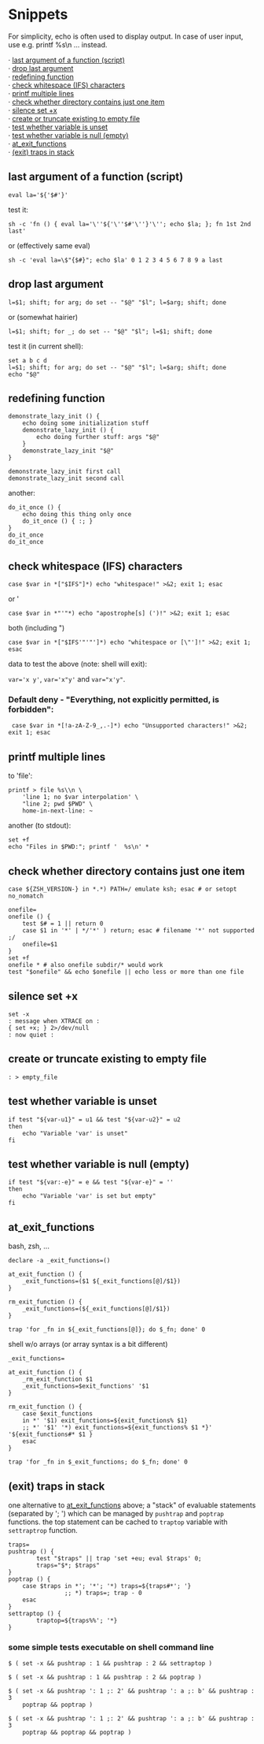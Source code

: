 
Snippets
========

For simplicity, echo is often used to display output. In case of
user input, use e.g. printf %s\\n ... instead.

· [last argument of a function (script)](#last-argument-of-a-function-script)\
· [drop last argument](#drop-last-argument)\
· [redefining function](#redefining-function)\
· [check whitespace (IFS) characters](#check-whitespace-IFS-characters)\
· [printf multiple lines](#printf-multiple-lines)\
· [check whether directory contains just one item](#check-whether-directory-contains-just-one-item)\
· [silence set +x](#silence-set-x)\
· [create or truncate existing to empty file](#create-or-truncate-existing-to-empty-file)\
· [test whether variable is unset](#test-whether-variable-is-unset)\
· [test whether variable is null (empty)](#test-whether-variable-is-null-empty)\
· [at_exit_functions](#at_exit_functions)\
· [(exit) traps in stack](#-exit-traps-in-stack)


last argument of a function (script)
------------------------------------

    eval la='${'$#'}'

test it:

    sh -c 'fn () { eval la='\''${'\''$#'\''}'\''; echo $la; }; fn 1st 2nd last'

or (effectively same eval)

    sh -c 'eval la=\$"{$#}"; echo $la' 0 1 2 3 4 5 6 7 8 9 a last


drop last argument
------------------

    l=$1; shift; for arg; do set -- "$@" "$l"; l=$arg; shift; done

or (somewhat hairier)

    l=$1; shift; for _; do set -- "$@" "$l"; l=$1; shift; done

test it (in current shell):

    set a b c d
    l=$1; shift; for arg; do set -- "$@" "$l"; l=$arg; shift; done
    echo "$@"


redefining function
-------------------

    demonstrate_lazy_init () {
        echo doing some initialization stuff
        demonstrate_lazy_init () {
            echo doing further stuff: args "$@"
        }
        demonstrate_lazy_init "$@"
    }

    demonstrate_lazy_init first call
    demonstrate_lazy_init second call

another:

    do_it_once () {
        echo doing this thing only once
        do_it_once () { :; }
    }
    do_it_once
    do_it_once


check whitespace (IFS) characters
---------------------------------

    case $var in *["$IFS"]*) echo "whitespace!" >&2; exit 1; esac

or '

    case $var in *"'"*) echo "apostrophe[s] (')!" >&2; exit 1; esac

both (including ")

    case $var in *["$IFS'"'"']*) echo "whitespace or [\"']!" >&2; exit 1; esac

data to test the above (note: shell will exit):

`var='x y'`, `var='x"y'` and `var="x'y"`. <!-- " -->

### Default deny - "Everything, not explicitly permitted, is forbidden":

     case $var in *[!a-zA-Z-9_,.-]*) echo "Unsupported characters!" >&2; exit 1; esac


printf multiple lines
---------------------

to 'file':

    printf > file %s\\n \
        'line 1; no $var interpolation' \
        "line 2; pwd $PWD" \
        home-in-next-line: ~

another (to stdout):

    set +f
    echo "Files in $PWD:"; printf '  %s\n' *


check whether directory contains just one item
----------------------------------------------

    case ${ZSH_VERSION-} in *.*) PATH=/ emulate ksh; esac # or setopt no_nomatch

    onefile=
    onefile () {
        test $# = 1 || return 0
        case $1 in '*' | */'*' ) return; esac # filename '*' not supported ;/
        onefile=$1
    }
    set +f
    onefile * # also onefile subdir/* would work
    test "$onefile" && echo $onefile || echo less or more than one file


silence set +x
--------------

    set -x
    : message when XTRACE on :
    { set +x; } 2>/dev/null
    : now quiet :


create or truncate existing to empty file
-----------------------------------------

    : > empty_file


test whether variable is unset
------------------------------

    if test "${var-u1}" = u1 && test "${var-u2}" = u2
    then
        echo "Variable 'var' is unset"
    fi


test whether variable is null (empty)
-------------------------------------

    if test "${var:-e}" = e && test "${var-e}" = ''
    then
        echo "Variable 'var' is set but empty"
    fi


at_exit_functions
-----------------

bash, zsh, ...

    declare -a _exit_functions=()

    at_exit_function () {
        _exit_functions=($1 ${_exit_functions[@]/$1})
    }

    rm_exit_function () {
        _exit_functions=(${_exit_functions[@]/$1})
    }

    trap 'for _fn in ${_exit_functions[@]}; do $_fn; done' 0

shell w/o arrays (or array syntax is a bit different)

    _exit_functions=

    at_exit_function () {
        _rm_exit_function $1
        _exit_functions=$exit_functions' '$1
    }

    rm_exit_function () {
        case $exit_functions
        in *' '$1) exit_functions=${exit_functions% $1}
        ;; *' '$1' '*) exit_functions=${exit_functions% $1 *}' '${exit_functions#* $1 }
        esac
    }

    trap 'for _fn in $_exit_functions; do $_fn; done' 0


(exit) traps in stack
---------------------

one alternative to [at_exit_functions](#at_exit_functions) above; a "stack"
of evaluable statements (separated by '; ') which can be managed by `pushtrap`
and `poptrap` functions. the top statement can be cached to `traptop` variable
with `settraptrop` function.

    traps=
    pushtrap () {
            test "$traps" || trap 'set +eu; eval $traps' 0;
            traps="$*; $traps"
    }
    poptrap () {
        case $traps in *'; '*'; '*) traps=${traps#*'; '}
                    ;; *) traps=; trap - 0
        esac
    }
    settraptop () {
            traptop=${traps%%'; '*}
    }

### some simple tests executable on shell command line

    $ ( set -x && pushtrap : 1 && pushtrap : 2 && settraptop )

    $ ( set -x && pushtrap : 1 && pushtrap : 2 && poptrap )

    $ ( set -x && pushtrap ': 1 ;: 2' && pushtrap ': a ;: b' && pushtrap : 3
        poptrap && poptrap )

    $ ( set -x && pushtrap ': 1 ;: 2' && pushtrap ': a ;: b' && pushtrap : 3
        poptrap && poptrap && poptrap )
